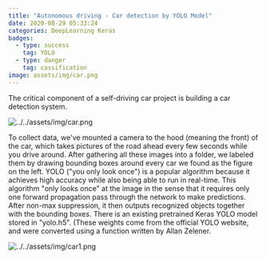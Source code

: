 ```yaml
---
title: "Autonomous driving - Car detection by YOLO Model"
date: 2020-08-29 05:33:24
categories: DeepLearning Keras
badges:
  - type: success
    tag: YOLO
  - type: danger
    tag: cassification
image: assets/img/car.png
---
```


The critical component of a self-driving car project is building a car detection system.

<!--more-->

![../../assets/img/car.png](../../assets/img/car.png)

To collect data, we've mounted a camera to the hood (meaning the front) of the car, which takes pictures of the road ahead every few seconds while you drive around. After gathering all these images into a folder, we labeled them by drawing bounding boxes around every car we found as the figure on the left.
YOLO ("you only look once") is a popular algorithm because it achieves high accuracy while also being able to run in real-time. This algorithm "only looks once" at the image in the sense that it requires only one forward propagation pass through the network to make predictions. After non-max suppression, it then outputs recognized objects together with the bounding boxes.
There is an existing pretrained Keras YOLO model stored in "yolo.h5". (These weights come from the official YOLO website, and were converted using a function written by Allan Zelener.

![../../assets/img/car1.png](../../assets/img/car1.png)
